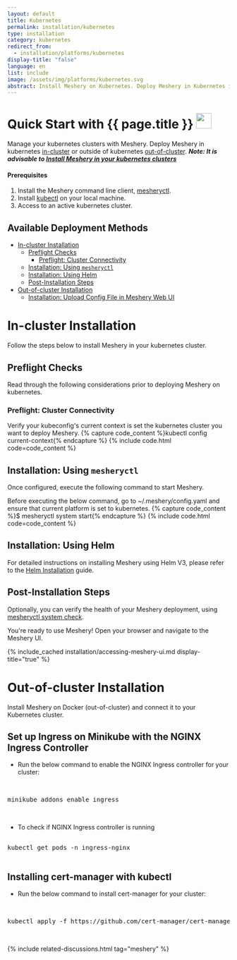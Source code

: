 ```yaml
---
layout: default
title: Kubernetes
permalink: installation/kubernetes
type: installation
category: kubernetes
redirect_from:
  - installation/platforms/kubernetes
display-title: "false"
language: en
list: include
image: /assets/img/platforms/kubernetes.svg
abstract: Install Meshery on Kubernetes. Deploy Meshery in Kubernetes in-cluster or outside of Kubernetes out-of-cluster.
---
```


<h1>Quick Start with {{ page.title }} <img src="{{ page.image }}" style="width:35px;height:35px;" /></h1>

Manage your kubernetes clusters with Meshery. Deploy Meshery in kubernetes [in-cluster](#in-cluster-installation) or outside of kubernetes [out-of-cluster](#out-of-cluster-installation). **_Note: It is advisable to [Install Meshery in your kubernetes clusters](#install-meshery-into-your-kubernetes-cluster)_**

<div class="prereqs"><h4>Prerequisites</h4>
  <ol>
    <li>Install the Meshery command line client, <a href="{{ site.baseurl }}/installation/mesheryctl" class="meshery-light">mesheryctl</a>.</li>
    <li>Install <a href="https://kubernetes.io/docs/tasks/tools/">kubectl</a> on your local machine.</li>
    <li>Access to an active kubernetes cluster.</li>
  </ol>
</div>

## Available Deployment Methods

- [In-cluster Installation](#in-cluster-installation)
  - [Preflight Checks](#preflight-checks)
    - [Preflight: Cluster Connectivity](#preflight-cluster-connectivity)
  - [Installation: Using `mesheryctl`](#installation-using-mesheryctl)
  - [Installation: Using Helm](#installation-using-helm)
  - [Post-Installation Steps](#post-installation-steps)
- [Out-of-cluster Installation](#out-of-cluster-installation)
  - [Installation: Upload Config File in Meshery Web UI](#installation-upload-config-file-in-meshery-web-ui)

# In-cluster Installation

Follow the steps below to install Meshery in your kubernetes cluster.

## Preflight Checks

Read through the following considerations prior to deploying Meshery on kubernetes.

### Preflight: Cluster Connectivity

Verify your kubeconfig's current context is set the kubernetes cluster you want to deploy Meshery.
{% capture code_content %}kubectl config current-context{% endcapture %}
{% include code.html code=code_content %}

## Installation: Using `mesheryctl`

Once configured, execute the following command to start Meshery.

Before executing the below command, go to ~/.meshery/config.yaml and ensure that current platform is set to kubernetes.
{% capture code_content %}$ mesheryctl system start{% endcapture %}
{% include code.html code=code_content %}

## Installation: Using Helm

For detailed instructions on installing Meshery using Helm V3, please refer to the [Helm Installation](/installation/kubernetes/helm) guide.

## Post-Installation Steps

Optionally, you can verify the health of your Meshery deployment, using <a href='/reference/mesheryctl/system/check'>mesheryctl system check</a>.

You're ready to use Meshery! Open your browser and navigate to the Meshery UI.

{% include_cached installation/accessing-meshery-ui.md display-title="true" %}

# Out-of-cluster Installation

Install Meshery on Docker (out-of-cluster) and connect it to your Kubernetes cluster.

<!-- ## Installation: Upload Config File in Meshery Web UI

- Run the below command to generate the _"config_minikube.yaml"_ file for your cluster:

 <pre class="codeblock-pre"><div class="codeblock">
 <div class="clipboardjs">kubectl config view --minify --flatten > config_minikube.yaml</div></div>
 </pre>

- Upload the generated config file by navigating to _Settings > Environment > Out of Cluster Deployment_ in the Web UI and using the _"Upload kubeconfig"_ option. -->

## Set up Ingress on Minikube with the NGINX Ingress Controller

- Run the below command to enable the NGINX Ingress controller for your cluster:

 <pre class="codeblock-pre"><div class="codeblock">
 <div class="clipboardjs">minikube addons enable ingress</div></div>
 </pre>

- To check if NGINX Ingress controller is running
<pre class="codeblock-pre"><div class="codeblock">
<div class="clipboardjs">kubectl get pods -n ingress-nginx</div></div>
</pre>

## Installing cert-manager with kubectl

- Run the below command to install cert-manager for your cluster:

 <pre class="codeblock-pre"><div class="codeblock">
 <div class="clipboardjs">kubectl apply -f https://github.com/cert-manager/cert-manager/releases/download/v1.15.3/cert-manager.yaml</div></div>
 </pre>

{% include related-discussions.html tag="meshery" %}
